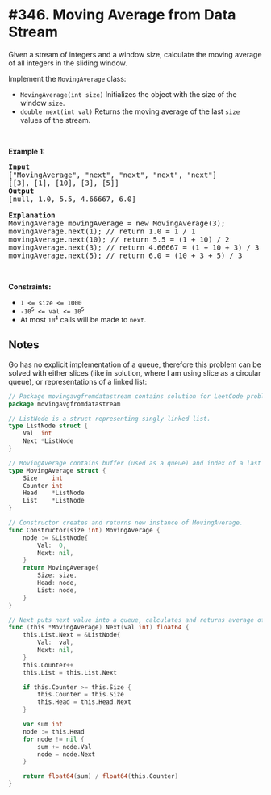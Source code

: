 # #346. Moving Average from Data Stream

<p>Given a stream of integers and a window size, calculate the moving average of all integers in the sliding window.</p>

<p>Implement the&nbsp;<code>MovingAverage</code> class:</p>

<ul>
	<li><code>MovingAverage(int size)</code> Initializes&nbsp;the object with the size of the window <code>size</code>.</li>
	<li><code>double next(int val)</code> Returns the moving average of the last <code>size</code> values of the stream.</li>
</ul>

<p>&nbsp;</p>
<p><strong class="example">Example 1:</strong></p>

<pre><strong>Input</strong>
["MovingAverage", "next", "next", "next", "next"]
[[3], [1], [10], [3], [5]]
<strong>Output</strong>
[null, 1.0, 5.5, 4.66667, 6.0]

<strong>Explanation</strong>
MovingAverage movingAverage = new MovingAverage(3);
movingAverage.next(1); // return 1.0 = 1 / 1
movingAverage.next(10); // return 5.5 = (1 + 10) / 2
movingAverage.next(3); // return 4.66667 = (1 + 10 + 3) / 3
movingAverage.next(5); // return 6.0 = (10 + 3 + 5) / 3
</pre>

<p>&nbsp;</p>
<p><strong>Constraints:</strong></p>

<ul>
	<li><code>1 &lt;= size &lt;= 1000</code></li>
	<li><code>-10<sup>5</sup> &lt;= val &lt;= 10<sup>5</sup></code></li>
	<li>At most <code>10<sup>4</sup></code> calls will be made to <code>next</code>.</li>
</ul>

## Notes

Go has no explicit implementation of a queue, therefore this problem can be solved with 
either slices (like in solution, where I am using slice as a circular queue), or representations of a linked list:

```go
// Package movingavgfromdatastream contains solution for LeetCode problem: #346. Moving Average from Data Stream.
package movingavgfromdatastream

// ListNode is a struct representing singly-linked list.
type ListNode struct {
	Val  int
	Next *ListNode
}

// MovingAverage contains buffer (used as a queue) and index of a last element.
type MovingAverage struct {
	Size    int
	Counter int
	Head    *ListNode
	List    *ListNode
}

// Constructor creates and returns new instance of MovingAverage.
func Constructor(size int) MovingAverage {
	node := &ListNode{
		Val:  0,
		Next: nil,
	}
	return MovingAverage{
		Size: size,
		Head: node,
		List: node,
	}
}

// Next puts next value into a queue, calculates and returns average of all elements in a queue.
func (this *MovingAverage) Next(val int) float64 {
	this.List.Next = &ListNode{
		Val:  val,
		Next: nil,
	}
	this.Counter++
	this.List = this.List.Next

	if this.Counter >= this.Size {
		this.Counter = this.Size
		this.Head = this.Head.Next
	}

	var sum int
	node := this.Head
	for node != nil {
		sum += node.Val
		node = node.Next
	}

	return float64(sum) / float64(this.Counter)
}
```